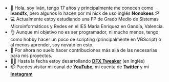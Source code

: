 - 👋 Hola, soy Iván, tengo 17 años y principalmente me conocen como **ivandfx**, pero algunos lo hacen por mi nick de uso inglés **Nonokees** :P
- 💻 Actualmente estoy estudiando una FP de Grado Medio de Sistemas Microinformáticos y Redes en el IES María Enríquez en Gandía, Valencia.
- 👌 Aunque mi objetivo no es ser programador, ni mucho menos, tengo como hobby hacer un poco de scripting (principalmente en VBScript) o al menos aprender, soy novato en esto.
- 🤔 Por ahora no suelo hacer contribuciones más allá de las necesarias para mis proyectos.
- 👨‍💻 Hasta la fecha estoy desarrollando [**DFX Tweaker**](https://github.com/ivandfx/DFXTweaker) (en Inglés)
- 📫 Puedes visitar mi canal de [**YouTube**](https://youtube.com/ivandfx), mi cuenta de [**Twitter**](https://twitter.com/ivandfx) y mi [**Instagram**](https://instagram.com/ivandfx)
